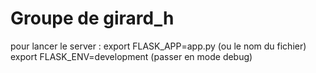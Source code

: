 # Groupe de girard_h

pour lancer le server :
export FLASK_APP=app.py (ou le nom du fichier)
export FLASK_ENV=development (passer en mode debug)
